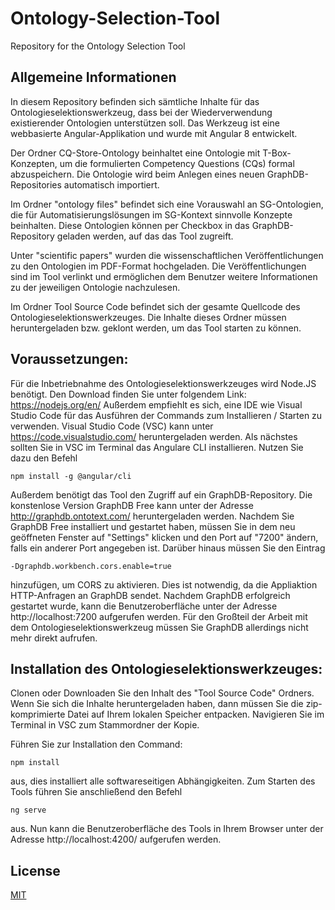# Ontology-Selection-Tool
Repository for the Ontology Selection Tool

## Allgemeine Informationen
In diesem Repository befinden sich sämtliche Inhalte für das Ontologieselektionswerkzeug, dass bei der Wiederverwendung existierender Ontologien unterstützen soll. Das Werkzeug ist eine webbasierte Angular-Applikation und wurde mit Angular 8 entwickelt.

Der Ordner CQ-Store-Ontology beinhaltet eine Ontologie mit T-Box-Konzepten, um die formulierten Competency Questions (CQs) formal abzuspeichern. Die Ontologie wird beim Anlegen eines neuen GraphDB-Repositories automatisch importiert.

Im Ordner "ontology files" befindet sich eine Vorauswahl an SG-Ontologien, die für Automatisierungslösungen im SG-Kontext sinnvolle Konzepte beinhalten. Diese Ontologien können per Checkbox in das GraphDB-Repository geladen werden, auf das das Tool zugreift.

Unter "scientific papers" wurden die wissenschaftlichen Veröffentlichungen zu den Ontologien im PDF-Format hochgeladen. Die Veröffentlichungen sind im Tool verlinkt und ermöglichen dem Benutzer weitere Informationen zu der jeweiligen Ontologie nachzulesen.

Im Ordner Tool Source Code befindet sich der gesamte Quellcode des Ontologieselektionswerkzeuges. Die Inhalte dieses Ordner müssen heruntergeladen bzw. geklont werden, um das Tool starten zu können.

## Voraussetzungen: 

Für die Inbetriebnahme des Ontologieselektionswerkzeuges wird Node.JS benötigt. Den Download finden Sie unter folgendem Link: https://nodejs.org/en/ Außerdem empfiehlt es sich, eine IDE wie Visual Studio Code für das Ausführen der Commands zum Installieren / Starten zu verwenden. Visual Studio Code (VSC) kann unter https://code.visualstudio.com/ heruntergeladen werden. 
Als nächstes sollten Sie in VSC im Terminal das Angulare CLI installieren. Nutzen Sie dazu den Befehl

`npm install -g @angular/cli`

Außerdem benötigt das Tool den Zugriff auf ein GraphDB-Repository. Die konstenlose Version GraphDB Free kann unter der Adresse http://graphdb.ontotext.com/ heruntergeladen werden. Nachdem Sie GraphDB Free installiert und gestartet haben, müssen Sie in dem neu geöffneten Fenster auf "Settings" klicken und den Port auf "7200" ändern, falls ein anderer Port angegeben ist. Darüber hinaus müssen Sie den Eintrag 

`-Dgraphdb.workbench.cors.enable=true`

hinzufügen, um CORS zu aktivieren. Dies ist notwendig, da die Appliaktion HTTP-Anfragen an GraphDB sendet. 
Nachdem GraphDB erfolgreich gestartet wurde, kann die Benutzeroberfläche unter der Adresse http://localhost:7200 aufgerufen werden. Für den Großteil der Arbeit mit dem Ontologieselektionswerkzeug müssen Sie GraphDB allerdings nicht mehr direkt aufrufen.

## Installation des Ontologieselektionswerkzeuges:

Clonen oder Downloaden Sie den Inhalt des "Tool Source Code" Ordners. Wenn Sie sich die Inhalte heruntergeladen haben, dann müssen Sie die zip-komprimierte Datei auf Ihrem lokalen Speicher entpacken.
Navigieren Sie im Terminal in VSC zum Stammordner der Kopie.

Führen Sie zur Installation den Command:

`npm install`

aus, dies installiert alle softwareseitigen Abhängigkeiten.
Zum Starten des Tools führen Sie anschließend den Befehl

`ng serve`

aus. Nun kann die Benutzeroberfläche des Tools in Ihrem Browser unter der Adresse http://localhost:4200/ aufgerufen werden.


## License

[MIT](https://raw.githubusercontent.com/Jannis94102/Ontology-Selection-Tool/master/LICENSE)
